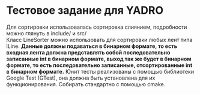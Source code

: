 # Тестовое задание для YADRO

Для сортировки использовалась сортировка слиянием, подробности можно глянуть в include/ и src/ <br>
Класс LineSorter можно использовать для сортировки любых лент типа ILine. **Данные должны подаваться в бинарном формате, то есть входная лента должна представлять собой последовательно записанные int в бинарном формате, выход так же будет в бинарном формате, то есть последовательно записанные, отсортированные int в бинарном формате.** Юнит тесты реализованы с помощью библиотеки Google Test (GTest), она должна быть установлена для их функционирования. Собирать стандартно с помощью cmake. 